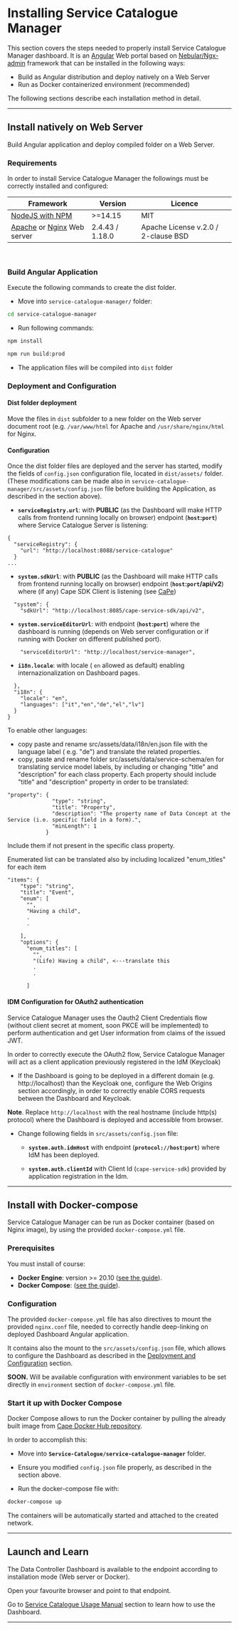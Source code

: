 # Installing Service Catalogue Manager 


This section covers the steps needed to properly install Service Catalogue Manager dashboard. 
It is an [Angular](https://angular.io/) Web portal based on [Nebular/Ngx-admin](https://github.com/akveo/nebular) framework that can be installed in the following ways:

-   Build as Angular distribution and deploy natively on a Web Server
-   Run as Docker containerized environment (recommended)


The following sections describe each installation method in detail.

---
## Install natively on Web Server

Build Angular application and deploy compiled folder on a Web Server.

### Requirements

In order to install Service Catalogue Manager the followings must be correctly installed and
configured:

| Framework                                                                                                      | Version                | Licence                                 |
| -------------------------------------------------------------------------------------------------------------- | ---------------------- |---------------------------------------- |
| [NodeJS with NPM](https://nodejs.org/en/)                                                                      | >=14.15                | MIT                                     |
| [Apache](https://httpd.apache.org) or [Nginx](https://nginx.org/en) Web server                                 | 2.4.43 / 1.18.0        | Apache License v.2.0 /  2-clause BSD    |

&nbsp;
### Build Angular Application

Execute the following commands to create the dist folder.

-  Move into `service-catalogue-manager/` folder:

```bash
cd service-catalogue-manager
```

- Run following commands:

```bash
npm install
```

```bash
npm run build:prod
```

- The application files will be compiled into `dist` folder



### Deployment and Configuration

#### Dist folder deployment

Move the files in `dist` subfolder to a new folder on the Web server document root (e.g. `/var/www/html` for Apache and `/usr/share/nginx/html` for Nginx.

#### Configuration

Once the dist folder files are deployed and the server has started, modify the
fields of `config.json` configuration file, located in `dist/assets/` folder.
(These modifications can be made also in `service-catalogue-manager/src/assets/config.json` file before building the Application, as described in the section above).


- **`serviceRegistry.url`**: with **PUBLIC** (as the Dashboard will make HTTP calls from frontend running locally on browser) endpoint (**`host`:`port`**) where Service Catalogue Server is listening:


```
{
  "serviceRegistry": {
	"url": "http://localhost:8088/service-catalogue"
  }
...
```  

- **`system.sdkUrl`**: with **PUBLIC** (as the Dashboard will make HTTP calls from frontend running locally on browser) endpoint (**`host`:`port`/api/v2**) where (if any) Cape SDK Client is listening (see [CaPe](https://github.com/OPSILab/Cape))

```  
  "system": {
    "sdkUrl": "http://localhost:8085/cape-service-sdk/api/v2",
``` 

- **`system.serviceEditorUrl`**: with endpoint (**`host`:`port`**) where the dashboard is running (depends on Web server configuration or if running with Docker on different published port).

```   
    "serviceEditorUrl": "http://localhost/service-manager",
```   

- **`i18n.locale`**: with locale ( `en` allowed as default) enabling internazionalization on Dashboard pages. 

```
  },
  "i18n": {
    "locale": "en",
    "languages": ["it","en","de","el","lv"] 
  }
}
```
To enable other languages:
- copy paste and rename src/assets/data/i18n/en.json file with the language label ( e.g. "de") and translate the related properties.
- copy, paste and rename folder src/assets/data/service-schema/en for translating service model labels, by including or changing "title" and "description" for each class property. Each property should include "title" and "description" property in order to be translated:

```
"property": {
              "type": "string",
              "title": "Property",
              "description": "The property name of Data Concept at the Service (i.e. specific field in a form).",
              "minLength": 1
            }
```
Include them if not present in the specific class property.

Enumerated list can be translated also by including localized "enum_titles" for each item

```
"items": {
    "type": "string",
    "title": "Event",
    "enum": [
      "",
      "Having a child",
      .
      .
      
    ],
    "options": {
      "enum_titles": [
        "",
        "(Life) Having a child", <---translate this
        .
        .
        
      ]
```


#### IDM Configuration for OAuth2 authentication

Service Catalogue Manager uses the Oauth2 Client Credentials flow (without client secret at moment, soon PKCE will be implemented) to perform authentication and get User information from claims of the issued JWT.

In order to correctly execute the OAuth2 flow, Service Catalogue Manager will act as a client application previously registered in the IdM (Keycloak)

- If the Dashboard is going to be deployed in a different domain (e.g. http://localhost) than the Keycloak one, configure the Web Origins section accordingly, in order to correctly enable CORS requests between the Dashboard and Keycloak.
  
**Note**. Replace `http://localhost` with the real hostname (include http(s) protocol) where the Dashboard is deployed and accessible from browser.


- Change following fields in `src/assets/config.json` file:

    * **`system.auth.idmHost`** with endpoint (**`protocol://host`:`port`**) where IdM has been deployed.
  
    * **`system.auth.clientId`** with Client Id (`cape-service-sdk`) provided by application registration in the Idm.

---
## Install with Docker-compose

Service Catalogue Manager can be run as Docker container (based on Nginx image), by using the provided `docker-compose.yml` file.

### Prerequisites

You must install of course:

   -  **Docker Engine**: version >= 20.10 ([see the guide](https://docs.docker.com/get-docker/)).
   -  **Docker Compose**: ([see the guide](https://docs.docker.com/compose/install/#install-compose)).


### Configuration

The provided `docker-compose.yml` file has also directives to mount the provided `nginx.conf` file, needed to correctly handle deep-linking on deployed Dashboard Angular application.

It contains also the mount to the `src/assets/config.json` file, which allows to configure the Dashboard as described in the [Deployment and Configuration](#deployment-and-configuration) section.

**SOON.** Will be available configuration with environment variables to be set directly in `environment` section of `docker-compose.yml` file.

### Start it up with Docker Compose

Docker Compose allows to run the Docker container by pulling the already built image from [Cape Docker Hub repository]().

In order to accomplish this:

- Move into **`Service-Catalogue/service-catalogue-manager`** folder.
  
- Ensure you modified `config.json` file properly, as described in the section above.
	
-  Run the docker-compose file with:

```bash
docker-compose up
```

The containers will be automatically started and attached to the created network.

---
## Launch and Learn

The Data Controller Dashboard is available to the endpoint according to installation mode (Web server or Docker).

Open your favourite browser and point to that endpoint.

Go to [Service Catalogue Usage Manual](../usage/index.md) section to learn how to use the Dashboard.

---


